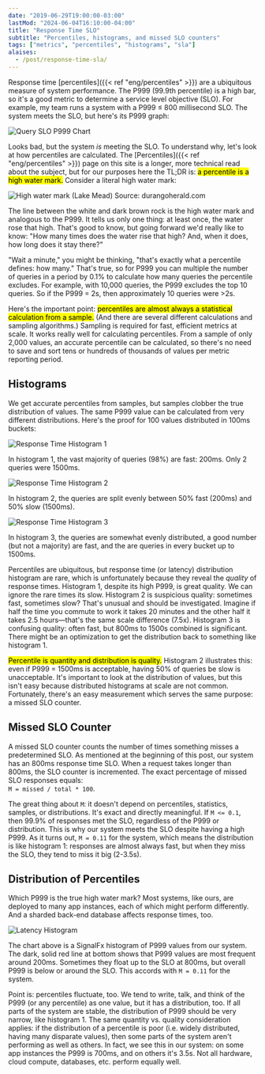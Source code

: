 ```yaml
---
date: "2019-06-29T19:00:00-03:00"
lastMod: "2024-06-04T16:10:00-04:00"
title: "Response Time SLO"
subtitle: "Percentiles, histograms, and missed SLO counters"
tags: ["metrics", "percentiles", "histograms", "sla"]
alaises:
  - /post/response-time-sla/
---
```


Response time [percentiles]({{< ref "eng/percentiles" >}}) are a ubiquitous measure of system performance.
The P999 (99.9th percentile) is a high bar, so it's a good metric to determine a service level objective (SLO).
For example, my team runs a system with a P999 &leq; 800 millisecond SLO.
The system meets the SLO, but here's its P999 graph:

![Query SLO P999 Chart](/img/query-sla-p999-chart.png)

Looks bad, but the system _is_ meeting the SLO. To understand why, let's look at how percentiles are calculated. The [Percentiles]({{< ref "eng/percentiles" >}}) page on this site is a longer, more technical read about the subject, but for our purposes here the TL;DR is: <mark>a percentile is a high water mark.</mark> Consider a literal high water mark:

![High water mark (Lake Mead) Source: durangoherald.com](/img/high-water-mark.jpg)

The line between the white and dark brown rock is the high water mark and analogous to the P999. It tells us only one thing: at least once, the water rose that high. That's good to know, but going forward we'd really like to know: "How many times does the water rise that high? And, when it does, how long does it stay there?"

"Wait a minute," you might be thinking, "that's exactly what a percentile defines: how many." That's true, so for P999 you can multiple the number of queries in a period by 0.1% to calculate how many queries the percentile excludes. For example, with 10,000 queries, the P999 excludes the top 10 queries. So if the P999 = 2s, then approximately 10 queries were >2s. 

Here's the important point: <mark>percentiles are almost always a statistical calculation from a sample.</mark> (And there are several different calculations and sampling algorithms.) Sampling is required for fast, efficient metrics at scale. It works really well for calculating percentiles. From a sample of only 2,000 values, an accurate percentile can be calculated, so there's no need to save and sort tens or hundreds of thousands of values per metric reporting period.

## Histograms

We get accurate percentiles from samples, but samples clobber the true distribution of values. The same P999 value can be calculated from very different distributions. Here's the proof for 100 values distributed in 100ms buckets:

![Response Time Histogram 1](/img/response-time-histogram-1.svg)

In histogram 1, the vast majority of queries (98%) are fast: 200ms. Only 2 queries were 1500ms.

![Response Time Histogram 2](/img/response-time-histogram-2.svg)

In histogram 2, the queries are split evenly between 50% fast (200ms) and 50% slow (1500ms).

![Response Time Histogram 3](/img/response-time-histogram-3.svg)

In histogram 3, the queries are somewhat evenly distributed, a good number (but not a majority) are fast, and the are queries in every bucket up to 1500ms.

Percentiles are ubiquitous, but response time (or latency) distribution histogram are rare, which is unfortunately because they reveal the _quality_ of response times. Histogram 1, despite its high P999, is great quality. We can ignore the rare times its slow. Histogram 2 is suspicious quality: sometimes fast, sometimes slow? That's unusual and should be investigated. Imagine if half the time you commute to work it takes 20 minutes and the other half it takes 2.5 hours&mdash;that's the same scale difference (7.5x). Histogram 3 is confusing quality: often fast, but 800ms to 1500s combined is significant. There might be an optimization to get the distribution back to something like histogram 1.

<mark>Percentile is quantity and distribution is quality.</mark> Histogram 2 illustrates this: even if P999 = 1500ms is acceptable, having 50% of queries be slow is unacceptable. It's important to look at the distribution of values, but this isn't easy because distributed histograms at scale are not common. Fortunately, there's an easy measurement which serves the same purpose: a missed SLO counter.

## Missed SLO Counter

A missed SLO counter counts the number of times something misses a predetermined SLO. As mentioned at the beginning of this post, our system has an 800ms response time SLO. When a request takes longer than 800ms, the SLO counter is incremented. The exact percentage of missed SLO responses equals:<br>`M = missed / total * 100`.

The great thing about `M`: it doesn't depend on percentiles, statistics, samples, or distributions. It's exact and directly meaningful. If `M <= 0.1`, then 99.9% of responses met the SLO, regardless of the P999 or distribution. This is why our system meets the SLO despite having a high P999. As it turns out, `M = 0.11` for the system, which means the distribution is like histogram 1: responses are almost always fast, but when they miss the SLO, they tend to miss it big (2-3.5s).

## Distribution of Percentiles

Which P999 is the true high water mark? Most systems, like ours, are deployed to many app instances, each of which might perform differently. And a sharded back-end database affects response times, too.

![Latency Histogram](/img/sfx-latency-histogram.png)

The chart above is a SignalFx histogram of P999 values from our system. The dark, solid red line at bottom shows that P999 values are most frequent around 200ms. Sometimes they float up to the SLO at 800ms, but overall P999 is below or around the SLO. This accords with `M = 0.11` for the system.

Point is: percentiles fluctuate, too. We tend to write, talk, and think of the P999 (or any percentile) as one value, but it has a distribution, too. If all parts of the system are stable, the distribution of P999 should be very narrow, like histogram 1. The same quantity vs. quality consideration applies: if the distribution of a percentile is poor (i.e. widely distributed, having many disparate values), then some parts of the system aren't performing as well as others. In fact, we see this in our system: on some app instances the P999 is 700ms, and on others it's 3.5s. Not all hardware, cloud compute, databases, etc. perform equally well.
